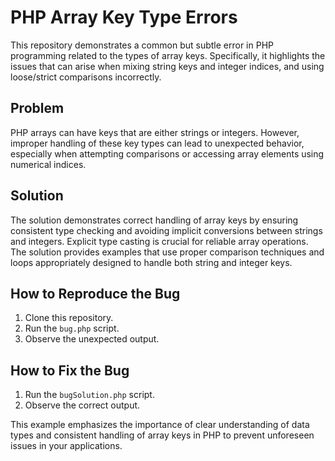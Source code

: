 # PHP Array Key Type Errors

This repository demonstrates a common but subtle error in PHP programming related to the types of array keys. Specifically, it highlights the issues that can arise when mixing string keys and integer indices, and using loose/strict comparisons incorrectly.

## Problem

PHP arrays can have keys that are either strings or integers. However, improper handling of these key types can lead to unexpected behavior, especially when attempting comparisons or accessing array elements using numerical indices.

## Solution

The solution demonstrates correct handling of array keys by ensuring consistent type checking and avoiding implicit conversions between strings and integers.  Explicit type casting is crucial for reliable array operations.  The solution provides examples that use proper comparison techniques and loops appropriately designed to handle both string and integer keys.

## How to Reproduce the Bug

1. Clone this repository.
2. Run the `bug.php` script.
3. Observe the unexpected output.

## How to Fix the Bug

1. Run the `bugSolution.php` script.
2. Observe the correct output.

This example emphasizes the importance of clear understanding of data types and consistent handling of array keys in PHP to prevent unforeseen issues in your applications.